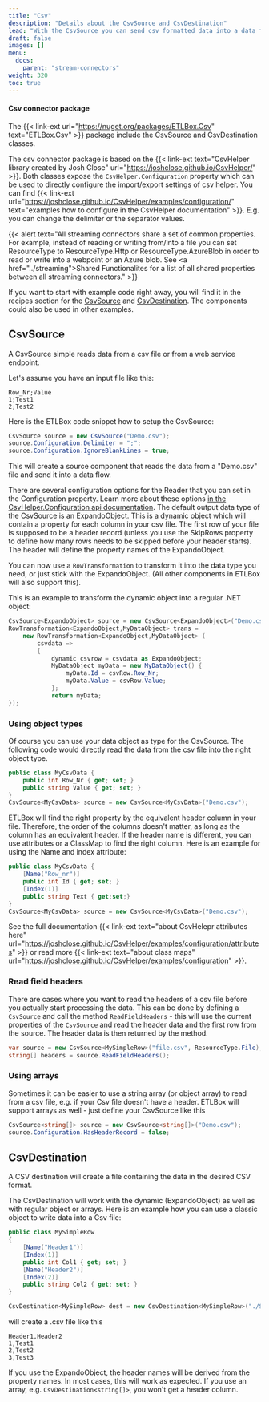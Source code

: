 ```yaml
---
title: "Csv"
description: "Details about the CsvSource and CsvDestination"
lead: "With the CsvSource you can send csv formatted data into a data flow, and the CsvDestination will produce csv formatted output."
draft: false
images: []
menu:
  docs:
    parent: "stream-connectors"
weight: 320
toc: true
---
```


#### Csv connector package

The {{< link-ext url="https://nuget.org/packages/ETLBox.Csv" text="ETLBox.Csv" >}} package include the CsvSource and CsvDestination classes.

The csv connector package is based on the {{< link-ext text="CsvHelper library created by Josh Close" url="https://joshclose.github.io/CsvHelper/" >}}. Both classes expose the `CsvHelper.Configuration` property which can be used to directly configure the import/export settings of csv helper. You can find {{< link-ext url="https://joshclose.github.io/CsvHelper/examples/configuration/" text="examples how to configure in the CsvHelper documentation" >}}. E.g. you can change the delimiter or the separator values.

{{< alert text="All streaming connectors share a set of common properties. For example, instead of reading or writing from/into a file you can set ResourceType to ResourceType.Http or ResourceType.AzureBlob in order to read or write into a webpoint or an Azure blob. See <a href=\"../streaming\">Shared Functionalites</a> for a list of all shared properties between all streaming connectors."  >}}

If you want to start with example code right away, you will find it in the recipes section for the [CsvSource](/recipes/sources/csvsource) and [CsvDestination](/recipes/destinations/csvdestination). The components could also be used in other examples.

## CsvSource

A CsvSource simple reads data from a csv file or from a web service endpoint.

Let's assume you have an input file like this:

```csv
Row_Nr;Value
1;Test1
2;Test2
```

Here is the ETLBox code snippet how to setup the CsvSource:

```C#
CsvSource source = new CsvSource("Demo.csv");
source.Configuration.Delimiter = ";";
source.Configuration.IgnoreBlankLines = true;
```

This will create a source component that reads the data from a "Demo.csv" file and send it into a data flow.

There are several configuration options for the Reader that you can set in the Configuration property. Learn more
about these options [in the CsvHelper.Configuration api documentation](https://joshclose.github.io/CsvHelper/api/CsvHelper.Configuration/Configuration/).
The default output data type of the CsvSource is an ExpandoObject. This is a dynamic object which will contain a property
for each column in your csv file. The first row of your file is supposed to be a header record (unless you use the SkipRows property to define how many
rows needs to be skipped before your header starts). The header will define the property names of the ExpandoObject.

You can now use a `RowTransformation` to transform it into the data type you need, or just stick with the ExpandoObject. (All other components
in ETLBox will also support this).

This is an example to transform the dynamic object into a regular .NET object:

```C#
CsvSource<ExpandoObject> source = new CsvSource<ExpandoObject>("Demo.csv");
RowTransformation<ExpandoObject,MyDataObject> trans =
    new RowTransformation<ExpandoObject,MyDataObject> (
        csvdata =>
        {
            dynamic csvrow = csvdata as ExpandoObject;
            MyDataObject myData = new MyDataObject() {
                myData.Id = csvRow.Row_Nr;
                myData.Value = csvRow.Value;
            };
            return myData;
});
```

### Using object types

Of course you can  use your data object as type for the CsvSource. The following code would directly read the data from the csv file
into the right object type.

```C#
public class MyCsvData {
    public int Row_Nr { get; set; }
    public string Value { get; set; }
}
CsvSource<MyCsvData> source = new CsvSource<MyCsvData>("Demo.csv");
```

ETLBox will find the right property by the equivalent header column in your file. Therefore, the order of the columns doesn't matter, as long
as the column has an equivalent header. If the header name is different, you can use attributes or a ClassMap to find the right column.
Here is an example for using the Name and index attribute:

```C#
public class MyCsvData {
    [Name("Row_nr")]
    public int Id { get; set; }
    [Index(1)]
    public string Text { get;set;}
}
CsvSource<MyCsvData> source = new CsvSource<MyCsvData>("Demo.csv");
```

See the full documentation {{< link-ext text="about CsvHelepr attributes here" url="https://joshclose.github.io/CsvHelper/examples/configuration/attributes" >}} or
read more {{< link-ext text="about class maps" url="https://joshclose.github.io/CsvHelper/examples/configuration" >}}.

### Read field headers

There are cases where you want to read the headers of a csv file before you actually start processing the data. This can be done by defining a `CsvSource` and call the
method `ReadFieldHeaders` - this will use the current properties of the `CsvSource` and read the header data and the first row from the source. The header data is then returned by the method.

```C#
var source = new CsvSource<MySimpleRow>("file.csv", ResourceType.File);
string[] headers = source.ReadFieldHeaders();
```

### Using arrays

Sometimes it can be easier to use a string array (or object array) to read from a csv file, e.g. if your Csv file doesn't have a header.
ETLBox will support arrays as well - just define your CsvSource like this

```C#
CsvSource<string[]> source = new CsvSource<string[]>("Demo.csv");
source.Configuration.HasHeaderRecord = false;
```

## CsvDestination

A CSV destination will create a file containing the data in the desired CSV format.

The CsvDestination will work with the dynamic (ExpandoObject) as well as with regular object or arrays.
Here is an example how you can use a classic object to write data into a Csv file:

```C#
public class MySimpleRow
{
    [Name("Header1")]
    [Index(1)]
    public int Col1 { get; set; }
    [Name("Header2")]
    [Index(2)]
    public string Col2 { get; set; }
}

CsvDestination<MySimpleRow> dest = new CsvDestination<MySimpleRow>("./SimpleWithObject.csv");
```

will create a .csv file like this

```
Header1,Header2
1,Test1
2,Test2
3,Test3
```

If you use the ExpandoObject, the header names will be derived from the property names. In most cases, this will work as expected.
If you use an array, e.g. `CsvDestination<string[]>`, you won't get a header column.

